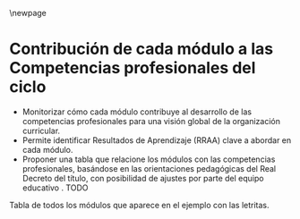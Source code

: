 \newpage

# Contribución de cada módulo a las Competencias profesionales del ciclo

*   Monitorizar cómo cada módulo contribuye al desarrollo de las competencias profesionales para una visión global de la organización curricular.
*   Permite identificar Resultados de Aprendizaje (RRAA) clave a abordar en cada módulo.
*   Proponer una tabla que relacione los módulos con las competencias profesionales, basándose en las orientaciones pedagógicas del Real Decreto del título, con posibilidad de ajustes por parte del equipo educativo .
TODO 

Tabla de todos los módulos que aparece en el ejemplo con las letritas.
